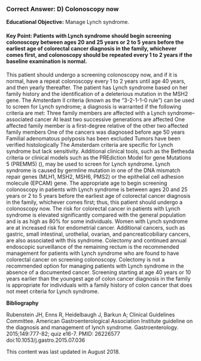 
### Correct Answer: D) Colonoscopy now 

**Educational Objective:** Manage Lynch syndrome.

#### **Key Point:** Patients with Lynch syndrome should begin screening colonoscopy between ages 20 and 25 years or 2 to 5 years before the earliest age of colorectal cancer diagnosis in the family, whichever comes first, and colonoscopy should be repeated every 1 to 2 years if the baseline examination is normal.

This patient should undergo a screening colonoscopy now, and if it is normal, have a repeat colonoscopy every 1 to 2 years until age 40 years, and then yearly thereafter. The patient has Lynch syndrome based on her family history and the identification of a deleterious mutation in the MSH2 gene. The Amsterdam II criteria (known as the “3-2-1-1-0 rule”) can be used to screen for Lynch syndrome; a diagnosis is warranted if the following criteria are met:
Three family members are affected with a Lynch syndrome–associated cancer
At least two successive generations are affected
One affected family member is a first-degree relative of the other two affected family members
One of the cancers was diagnosed before age 50 years
Familial adenomatous polyposis has been excluded
Tumors have been verified histologically
The Amsterdam criteria are specific for Lynch syndrome but lack sensitivity. Additional clinical tools, such as the Bethesda criteria or clinical models such as the PREdiction Model for gene Mutations 5 (PREMM5) (), may be used to screen for Lynch syndrome.
Lynch syndrome is caused by germline mutation in one of the DNA mismatch repair genes (MLH1, MSH2, MSH6, PMS2) or the epithelial cell adhesion molecule (EPCAM) gene. The appropriate age to begin screening colonoscopy in patients with Lynch syndrome is between ages 20 and 25 years or 2 to 5 years before the earliest age of colorectal cancer diagnosis in the family, whichever comes first; thus, this patient should undergo a colonoscopy now. The risk for colorectal cancer in patients with Lynch syndrome is elevated significantly compared with the general population and is as high as 80% for some individuals. Women with Lynch syndrome are at increased risk for endometrial cancer. Additional cancers, such as gastric, small intestinal, urothelial, ovarian, and pancreaticobiliary cancers, are also associated with this syndrome.
Colectomy and continued annual endoscopic surveillance of the remaining rectum is the recommended management for patients with Lynch syndrome who are found to have colorectal cancer on screening colonoscopy. Colectomy is not a recommended option for managing patients with Lynch syndrome in the absence of a documented cancer.
Screening starting at age 40 years or 10 years earlier than the youngest age of colon cancer diagnosis in the family is appropriate for individuals with a family history of colon cancer that does not meet criteria for Lynch syndrome.

**Bibliography**

Rubenstein JH, Enns R, Heidelbaugh J, Barkun A; Clinical Guidelines Committee. American Gastroenterological Association Institute guideline on the diagnosis and management of lynch syndrome. Gastroenterology. 2015;149:777-82; quiz e16-7. PMID: 26226577 doi:10.1053/j.gastro.2015.07.036

This content was last updated in August 2018.